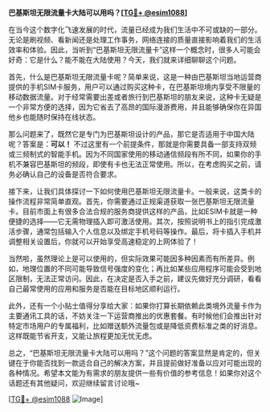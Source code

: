 **巴基斯坦无限流量卡大陆可以用吗？[[TG💪+ @esim1088](https://t.me/s/esim1088)]**

在当今这个数字化飞速发展的时代，流量已经成为我们生活中不可或缺的一部分。无论是刷视频、看新闻还是处理工作事务，网络连接的质量直接影响着我们的生活效率和体验。因此，当听到“巴基斯坦无限流量卡”这样一个概念时，很多人可能会好奇：它是什么？能不能在大陆使用？今天，我们就来详细聊聊这个问题。

首先，什么是巴基斯坦无限流量卡呢？简单来说，这是一种由巴基斯坦当地运营商提供的手机SIM卡服务，用户可以通过购买这种卡，在巴基斯坦境内享受不限量的移动数据流量。对于经常需要出差或者旅行到巴基斯坦的朋友来说，这种卡无疑是一个非常方便的选择，因为它省去了高昂的国际漫游费用，并且能够确保你在异国他乡也能随时保持在线状态。

那么问题来了，既然它是专门为巴基斯坦设计的产品，那它是否适用于中国大陆呢？答案是：**可以！** 不过这里有一个前提条件，那就是你需要具备一部支持双频或三频制式的智能手机。因为不同国家使用的移动通信频段有所不同，如果你的手机不兼容巴基斯坦的频段，即使有卡也无法正常使用。所以，在考虑购买之前，请务必确认自己的设备是否符合要求。

接下来，让我们具体探讨一下如何使用巴基斯坦无限流量卡。一般来说，这类卡的操作流程非常简单直观。首先，你需要通过正规渠道获取一张巴基斯坦无限流量卡。目前市面上有很多合法合规的服务商提供这样的产品，比如ESIM卡就是一种便捷的选择——它无需物理插入即可激活使用。其次，按照说明书上的指引完成激活步骤，通常包括输入个人信息以及绑定手机号码等操作。最后，将卡插入手机并调整相关设置后，你就可以开始享受高速稳定的上网体验了！

当然啦，虽然理论上是可以使用的，但实际效果可能因多种因素而有所差异。例如，地理位置的不同可能导致信号强度的变化；再比如某些应用程序可能会受到地区限制，无法正常访问。因此，在决定是否入手之前，建议先做好充分调研，看看自己最常使用的应用和服务是否能在目标地区顺利运行。

此外，还有一个小贴士值得分享给大家：如果你打算长期依赖此类境外流量卡作为主要通讯工具的话，不妨关注一下运营商推出的优惠套餐。有时候他们会推出针对特定市场用户的专属福利，比如赠送额外流量包或是降低资费标准之类的好消息。这样既能节省开支，又能让旅程更加无忧无虑。

总之，“巴基斯坦无限流量卡大陆可以用吗？”这个问题的答案显然是肯定的，但关键在于你能否找到一款适合自己的解决方案，并且提前做好准备以应对可能出现的各种情况。希望本文能为有需求的朋友提供一些有价值的参考信息！如果你对这个话题还有其他疑问，欢迎继续留言讨论哦~

[[TG💪+ @esim1088](https://t.me/s/esim1088) ![Image](https://i.postimg.cc/4NQfJmqS/Snipaste-2025-05-13-00-14-12.png)]
